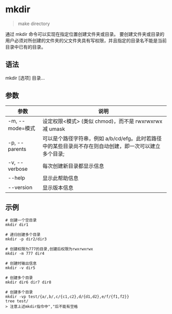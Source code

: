 # mkdir

>make directory

通过 mkdir 命令可以实现在指定位置创建文件夹或目录。
要创建文件夹或目录的用户必须对所创建的文件夹的父文件夹具有写权限，并且指定的目录名不能是当前目录中已有的目录。

## 语法
mkdir [选项] 目录...

## 参数
参数 | 说明
--|--
-m, --mode=模式|设定权限<模式> (类似 chmod)，而不是 rwxrwxrwx 减 umask
-p, --parents|可以是个路径字符串，例如 a/b/cd/efg。此时若路径中的某些目录尚不存在则自动创建，即一次可以建立多个目录; 
-v, --verbose|每次创建新目录都显示信息
--help|显示此帮助信息
--version|显示版本信息

## 示例
```
# 创建一个空目录 
mkdir dir1

# 递归创建多个目录 
mkdir -p dir2/dir3

# 创建权限为777的目录,创建后权限为rwxrwxrwx
mkdir -m 777 dir4

# 创建时输出信息
mkdir -v dir5

# 创建多个目录
mkdir dir6 dir7 dir8

# 创建多个目录
mkdir -vp test/{a/,b/,c/{c1,c2},d/{d1,d2},e/f/{f1,f2}}
tree test/
> 注意上述mkdir指令中","后不能有空格
```
